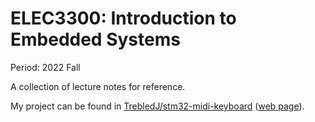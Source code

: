 # ELEC3300: Introduction to Embedded Systems
Period: 2022 Fall

A collection of lecture notes for reference.

My project can be found in [TrebledJ/stm32-midi-keyboard](https://github.com/TrebledJ/stm32-midi-keyboard) ([web page](https://trebledj.github.io/posts/stm32-midi-keyboard)).
